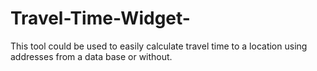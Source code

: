 # Travel-Time-Widget-
This tool could be used to easily calculate travel time to a location using addresses from a data base or without.
